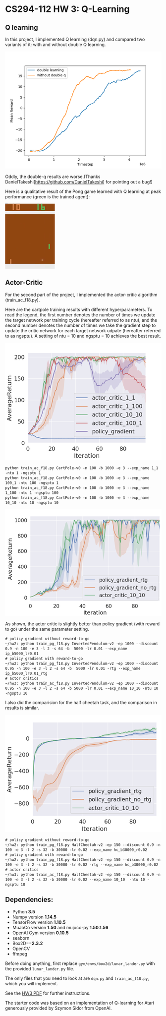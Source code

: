 # CS294-112 HW 3: Q-Learning

## Q learning
In this project, I implemented Q learning (dqn.py) and compared two variants of it: with and without double Q learning.

![double_q](img/qlearning_pong_reward.png)

Oddly, the double-q results are worse.(Thanks DanielTakeshi[https://github.com/DanielTakeshi] for pointing out a bug!)

Here is a qualitative result of the Pong game learned with Q learning at peak performance (green is the trained agent):

![pong](img/pong.gif)

## Actor-Critic

For the second part of the project, I implemented the actor-critic algorithm (train_ac_f18.py). 

Here are the cartpole training results with different hyperparameters. To read the legend, the first number denotes the number of times we update the target network per training cycle (hereafter referred to as ntu), and the second number denotes the number of times we take the gradient step to update the critic network for each target network udpate (hereafter referred to as ngsptu). A setting of ntu = 10 and ngsptu = 10 achieves the best result.

![cart-pole](img/actor_critic_cartpole.png)

```
python train_ac_f18.py CartPole-v0 -n 100 -b 1000 -e 3 --exp_name 1_1 -ntu 1 -ngsptu 1
python train_ac_f18.py CartPole-v0 -n 100 -b 1000 -e 3 --exp_name 100_1 -ntu 100 -ngsptu 1
python train_ac_f18.py CartPole-v0 -n 100 -b 1000 -e 3 --exp_name 1_100 -ntu 1 -ngsptu 100
python train_ac_f18.py CartPole-v0 -n 100 -b 1000 -e 3 --exp_name 10_10 -ntu 10 -ngsptu 10
```

![InvertedPendulum](img/inverted_pendulum_10_10.png)

As shown, the actor critic is slightly better than policy gradient (with reward to go) under the same parameter setting.

```
# policy gradient without reward-to-go
~/hw2: python train_pg_f18.py InvertedPendulum-v2 -ep 1000 --discount 0.9 -n 100 -e 3 -l 2 -s 64 -b  5000 -lr 0.01 --exp_name ip_b5000_lr0.01
# policy gradient with reward-to-go
~/hw2: python train_pg_f18.py InvertedPendulum-v2 -ep 1000 --discount 0.95 -n 100 -e 3 -l 2 -s 64 -b  5000 -lr 0.01 -rtg --exp_name ip_b5000_lr0.01_rtg
# actor critics
~/hw3: python train_ac_f18.py InvertedPendulum-v2 -ep 1000 --discount  0.95 -n 100 -e 3 -l 2 -s 64 -b 5000 -lr 0.01 --exp_name 10_10 -ntu 10 -ngsptu 10
```

I also did the comparision for the half cheetah task, and the comparison in results is similar.

![halfCheetah](img/half-cheetah.png)

```
# policy gradient without reward-to-go
~/hw2: python train_pg_f18.py HalfCheetah-v2 -ep 150 --discount 0.9 -n 100 -e 3 -l 2 -s 32 -b 30000 -lr 0.02 --exp_name hc_b30000_r0.02
# policy gradient with reward-to-go
~/hw2: python train_pg_f18.py HalfCheetah-v2 -ep 150 --discount 0.9 -n 100 -e 3 -l 2 -s 32 -b 30000 -lr 0.02 -rtg --exp_name hc_b30000_r0.02
# actor critics
~/hw3: python train_ac_f18.py HalfCheetah-v2 -ep 150 --discount 0.9 -n 100 -e 3 -l 2 -s 32 -b 30000 -lr 0.02 --exp_name 10_10  -ntu 10 -ngsptu 10
```

## Dependencies:
 * Python **3.5**
 * Numpy version **1.14.5**
 * TensorFlow version **1.10.5**
 * MuJoCo version **1.50** and mujoco-py **1.50.1.56**
 * OpenAI Gym version **0.10.5**
 * seaborn
 * Box2D==**2.3.2**
 * OpenCV
 * ffmpeg

Before doing anything, first replace `gym/envs/box2d/lunar_lander.py` with the provided `lunar_lander.py` file.

The only files that you need to look at are `dqn.py` and `train_ac_f18.py`, which you will implement.

See the [HW3 PDF](http://rail.eecs.berkeley.edu/deeprlcourse/static/homeworks/hw3.pdf) for further instructions.

The starter code was based on an implementation of Q-learning for Atari generously provided by Szymon Sidor from OpenAI.
